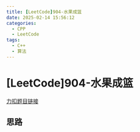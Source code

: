 ```yaml
---
title: [LeetCode]904-水果成篮
date: 2025-02-14 15:56:12
categories:
  - CPP
  - LeetCode
tags:
  - C++
  - 算法
---
```

# [LeetCode]904-水果成篮

[力扣题目链接](https://leetcode.cn/problems/fruit-into-baskets/description/)

## 思路
